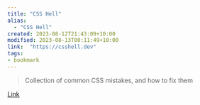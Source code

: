 ```yaml
---
title: "CSS Hell"
alias:
  - "CSS Hell"
created: 2023-08-12T21:43:09+10:00
modified: 2023-08-13T00:11:49+10:00
link:  "https://csshell.dev"
tags:
- bookmark
---
```


> Collection of common CSS mistakes, and how to fix them

[Link](https://csshell.dev)
